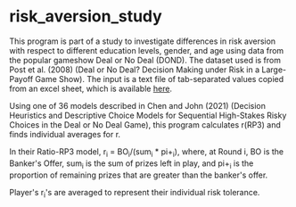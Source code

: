 # risk_aversion_study

This program is part of a study to investigate differences in risk aversion with respect to different education levels, gender, and age using data from the popular gameshow Deal or No Deal (DOND). The dataset used is from Post et al. (2008) (Deal or No Deal? Decision Making under Risk in a Large-Payoff Game Show). The input is a text file of tab-separated values copied from an excel sheet, which is available  [here](https://www.aeaweb.org/articles?id=10.1257/aer.98.1.38/).


Using one of 36 models described in Chen and John (2021) (Decision Heuristics and Descriptive Choice Models for Sequential High-Stakes Risky Choices in the Deal or No Deal Game), this program calculates r(RP3) and finds individual averages for r.

In their Ratio-RP3 model, r<sub>i</sub> = BO<sub>i</sub>/(sum<sub>i</sub> * pi+<sub>i</sub>), where, at Round i, BO is the Banker's Offer, sum<sub>i</sub> is the sum of prizes left in play, and pi+<sub>i</sub> is the proportion of remaining prizes that are greater than the banker's offer.

Player's r<sub>i</sub>'s are averaged to represent their individual risk tolerance.
